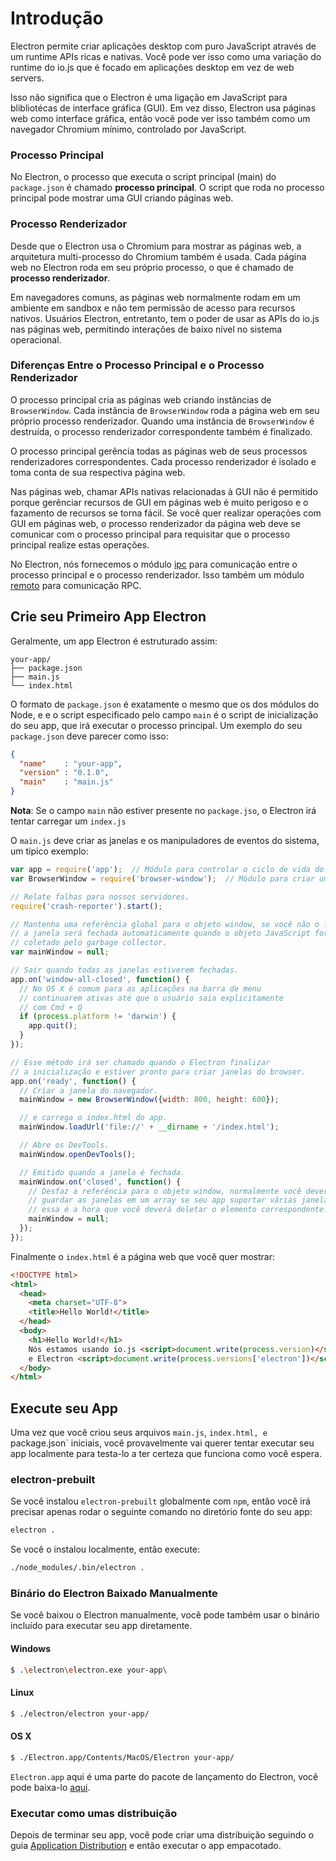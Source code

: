 # Introdução

Electron permite criar aplicações desktop com puro JavaScript através de
um runtime APIs ricas e nativas. Você pode ver isso como uma variação do
runtime do io.js que é focado em aplicações desktop em vez de web servers.

Isso não significa que o Electron é uma ligação em JavaScript para blibliotécas
de interface gráfica (GUI). Em vez disso, Electron usa páginas web como 
interface gráfica, então você pode ver isso também como um navegador Chromium
mínimo, controlado por JavaScript.

### Processo Principal

No Electron, o processo que executa o script principal (main) do `package.json` 
é chamado __processo principal__. O script que roda no processo principal pode
mostrar uma GUI criando páginas web.

### Processo Renderizador

Desde que o Electron usa o Chromium para mostrar as páginas web, a arquitetura
multi-processo do Chromium também é usada. Cada página web no Electron roda em
seu próprio processo, o que é chamado de __processo renderizador__.

Em navegadores comuns, as páginas web normalmente rodam em um ambiente em sandbox
e não tem permissão de acesso para recursos nativos. Usuários Electron, entretanto,
tem o poder de usar as APIs do io.js nas páginas web, permitindo interações de baixo
nível no sistema operacional.

### Diferenças Entre o Processo Principal e o Processo Renderizador

O processo principal cria as páginas web criando instâncias de `BrowserWindow`.
Cada instância de `BrowserWindow` roda a página web em seu próprio processo renderizador.
Quando uma instância de `BrowserWindow` é destruída, o processo renderizador
correspondente também é finalizado.

O processo principal gerência todas as páginas web de seus processos renderizadores
correspondentes. Cada processo renderizador é isolado e toma conta de sua
respectiva página web.

Nas páginas web, chamar APIs nativas relacionadas à GUI não é permitido porque
gerênciar recursos de GUI em páginas web é muito perigoso e o fazamento de recursos
se torna fácil. Se você quer realizar operações com GUI em páginas web, o processo
renderizador da página web deve se comunicar com o processo principal para requisitar
que o processo principal realize estas operações.

No Electron, nós fornecemos o módulo [ipc](../../../docs/api/ipc-renderer.md) para
comunicação entre o processo principal e o processo renderizador. Isso também um
módulo [remoto](../../../docs/api/remote.md) para comunicação RPC.

## Crie seu Primeiro App Electron

Geralmente, um app Electron é estruturado assim:

```text
your-app/
├── package.json
├── main.js
└── index.html
```

O formato de `package.json` é exatamente o mesmo que os dos módulos do Node, e
e o script especificado pelo campo `main` é o script de inicialização do seu app,
que irá executar o processo principal. Um exemplo do seu `package.json` deve parecer
como isso:

```json
{
  "name"    : "your-app",
  "version" : "0.1.0",
  "main"    : "main.js"
}
```

__Nota__: Se o campo `main` não estiver presente no `package.jso`, o Electron irá 
tentar carregar um `index.js`

O `main.js` deve criar as janelas e os manipuladores de eventos do sistema, um típico
exemplo:

```javascript
var app = require('app');  // Módulo para controlar o ciclo de vida do app.
var BrowserWindow = require('browser-window');  // Módulo para criar uma janela nativa do browser.

// Relate falhas para nossos servidores.
require('crash-reporter').start();

// Mantenha uma referência global para o objeto window, se você não o fizer,
// a janela será fechada automaticamente quando o objeto JavaScript for 
// coletado pelo garbage collector.
var mainWindow = null;

// Sair quando todas as janelas estiverem fechadas.
app.on('window-all-closed', function() {
  // No OS X é comum para as aplicações na barra de menu
  // continuarem ativas até que o usuário saia explicitamente
  // com Cmd + Q
  if (process.platform != 'darwin') {
    app.quit();
  }
});

// Esse método irá ser chamado quando o Electron finalizar
// a inicialização e estiver pronto para criar janelas do browser.
app.on('ready', function() {
  // Criar a janela do navegador.
  mainWindow = new BrowserWindow({width: 800, height: 600});

  // e carrega o index.html do app.
  mainWindow.loadUrl('file://' + __dirname + '/index.html');

  // Abre os DevTools.
  mainWindow.openDevTools();

  // Emitido quando a janela é fechada.
  mainWindow.on('closed', function() {
    // Desfaz a referência para o objeto window, normalmente você deverá
    // guardar as janelas em um array se seu app suportar várias janelas,
    // essa é a hora que você deverá deletar o elemento correspondente.
    mainWindow = null;
  });
});
```

Finalmente o `index.html` é a página web que você quer mostrar:

```html
<!DOCTYPE html>
<html>
  <head>
    <meta charset="UTF-8">
    <title>Hello World!</title>
  </head>
  <body>
    <h1>Hello World!</h1>
    Nós estamos usando io.js <script>document.write(process.version)</script>
    e Electron <script>document.write(process.versions['electron'])</script>.
  </body>
</html>
```

## Execute seu App

Uma vez que você criou seus arquivos `main.js`, `index.html, e `package.json` iniciais,
você provavelmente vai querer tentar executar seu app localmente para testa-lo a ter
certeza que funciona como você espera.

### electron-prebuilt

Se você instalou `electron-prebuilt` globalmente com `npm`, então você irá precisar apenas
rodar o seguinte comando no diretório fonte do seu app:

```bash
electron .
```

Se você o instalou localmente, então execute:

```bash
./node_modules/.bin/electron .
```

### Binário do Electron Baixado Manualmente

Se você baixou o Electron manualmente, você pode também usar o binário incluído para
executar seu app diretamente.

#### Windows

```bash
$ .\electron\electron.exe your-app\
```

#### Linux

```bash
$ ./electron/electron your-app/
```

#### OS X

```bash
$ ./Electron.app/Contents/MacOS/Electron your-app/
```

`Electron.app` aqui é uma parte do pacote de lançamento do Electron, você pode baixa-lo
[aqui](https://github.com/atom/electron/releases).

### Executar como umas distribuição

Depois de terminar seu app, você pode criar uma distribuição seguindo o guia 
[Application Distribution](./application-distribution.md) e então executar o app
empacotado.
